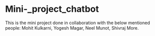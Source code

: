 # Mini-_project_chatbot

This is the mini project done in collaboration with the below mentioned people:
Mohit Kulkarni,
Yogesh Magar,
Neel Munot,
Shivraj More.

